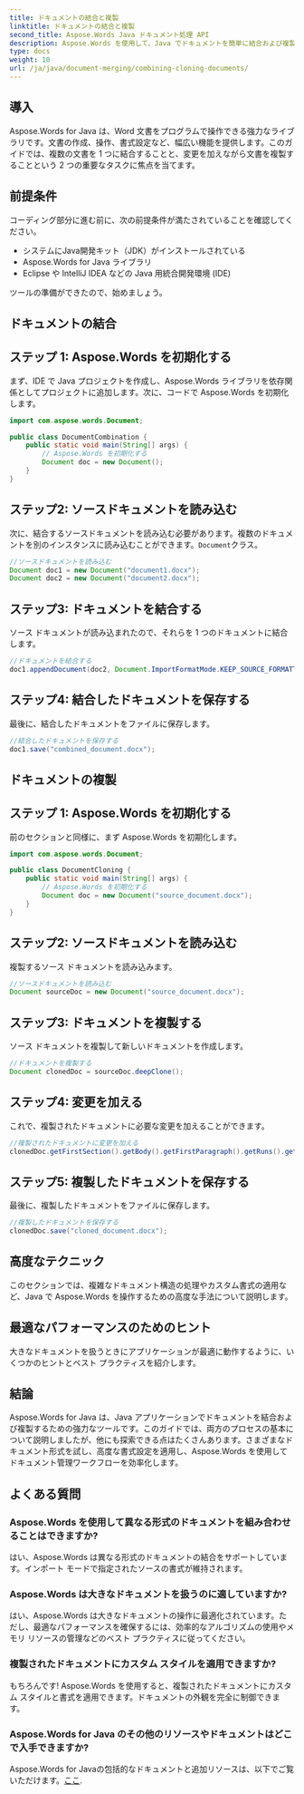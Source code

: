 ```yaml
---
title: ドキュメントの結合と複製
linktitle: ドキュメントの結合と複製
second_title: Aspose.Words Java ドキュメント処理 API
description: Aspose.Words を使用して、Java でドキュメントを簡単に結合および複製する方法を学びます。このステップ バイ ステップ ガイドでは、知っておく必要のあるすべての内容について説明します。
type: docs
weight: 10
url: /ja/java/document-merging/combining-cloning-documents/
---
```


## 導入

Aspose.Words for Java は、Word 文書をプログラムで操作できる強力なライブラリです。文書の作成、操作、書式設定など、幅広い機能を提供します。このガイドでは、複数の文書を 1 つに結合することと、変更を加えながら文書を複製することという 2 つの重要なタスクに焦点を当てます。

## 前提条件

コーディング部分に進む前に、次の前提条件が満たされていることを確認してください。

- システムにJava開発キット（JDK）がインストールされている
- Aspose.Words for Java ライブラリ
- Eclipse や IntelliJ IDEA などの Java 用統合開発環境 (IDE)

ツールの準備ができたので、始めましょう。

## ドキュメントの結合

## ステップ 1: Aspose.Words を初期化する

まず、IDE で Java プロジェクトを作成し、Aspose.Words ライブラリを依存関係としてプロジェクトに追加します。次に、コードで Aspose.Words を初期化します。

```java
import com.aspose.words.Document;

public class DocumentCombination {
    public static void main(String[] args) {
        // Aspose.Words を初期化する
        Document doc = new Document();
    }
}
```

## ステップ2: ソースドキュメントを読み込む

次に、結合するソースドキュメントを読み込む必要があります。複数のドキュメントを別のインスタンスに読み込むことができます。`Document`クラス。

```java
//ソースドキュメントを読み込む
Document doc1 = new Document("document1.docx");
Document doc2 = new Document("document2.docx");
```

## ステップ3: ドキュメントを結合する

ソース ドキュメントが読み込まれたので、それらを 1 つのドキュメントに結合します。

```java
//ドキュメントを結合する
doc1.appendDocument(doc2, Document.ImportFormatMode.KEEP_SOURCE_FORMATTING);
```

## ステップ4: 結合したドキュメントを保存する

最後に、結合したドキュメントをファイルに保存します。

```java
//結合したドキュメントを保存する
doc1.save("combined_document.docx");
```

## ドキュメントの複製

## ステップ 1: Aspose.Words を初期化する

前のセクションと同様に、まず Aspose.Words を初期化します。

```java
import com.aspose.words.Document;

public class DocumentCloning {
    public static void main(String[] args) {
        // Aspose.Words を初期化する
        Document doc = new Document("source_document.docx");
    }
}
```

## ステップ2: ソースドキュメントを読み込む

複製するソース ドキュメントを読み込みます。

```java
//ソースドキュメントを読み込む
Document sourceDoc = new Document("source_document.docx");
```

## ステップ3: ドキュメントを複製する

ソース ドキュメントを複製して新しいドキュメントを作成します。

```java
//ドキュメントを複製する
Document clonedDoc = sourceDoc.deepClone();
```

## ステップ4: 変更を加える

これで、複製されたドキュメントに必要な変更を加えることができます。

```java
//複製されたドキュメントに変更を加える
clonedDoc.getFirstSection().getBody().getFirstParagraph().getRuns().get(0).setText("Modified Content");
```

## ステップ5: 複製したドキュメントを保存する

最後に、複製したドキュメントをファイルに保存します。

```java
//複製したドキュメントを保存する
clonedDoc.save("cloned_document.docx");
```

## 高度なテクニック

このセクションでは、複雑なドキュメント構造の処理やカスタム書式の適用など、Java で Aspose.Words を操作するための高度な手法について説明します。

## 最適なパフォーマンスのためのヒント

大きなドキュメントを扱うときにアプリケーションが最適に動作するように、いくつかのヒントとベスト プラクティスを紹介します。

## 結論

Aspose.Words for Java は、Java アプリケーションでドキュメントを結合および複製するための強力なツールです。このガイドでは、両方のプロセスの基本について説明しましたが、他にも探索できる点はたくさんあります。さまざまなドキュメント形式を試し、高度な書式設定を適用し、Aspose.Words を使用してドキュメント管理ワークフローを効率化します。

## よくある質問

### Aspose.Words を使用して異なる形式のドキュメントを組み合わせることはできますか?

はい、Aspose.Words は異なる形式のドキュメントの結合をサポートしています。インポート モードで指定されたソースの書式が維持されます。

### Aspose.Words は大きなドキュメントを扱うのに適していますか?

はい、Aspose.Words は大きなドキュメントの操作に最適化されています。ただし、最適なパフォーマンスを確保するには、効率的なアルゴリズムの使用やメモリ リソースの管理などのベスト プラクティスに従ってください。

### 複製されたドキュメントにカスタム スタイルを適用できますか?

もちろんです! Aspose.Words を使用すると、複製されたドキュメントにカスタム スタイルと書式を適用できます。ドキュメントの外観を完全に制御できます。

### Aspose.Words for Java のその他のリソースやドキュメントはどこで入手できますか?

 Aspose.Words for Javaの包括的なドキュメントと追加リソースは、以下でご覧いただけます。[ここ](https://reference.aspose.com/words/java/).